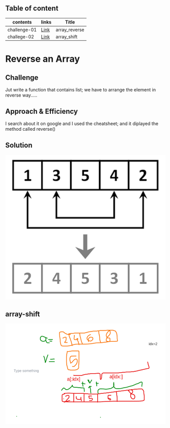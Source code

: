 
## Table of content

|**contents**| **links**             |   **Title**|
|---         |---                     |    ---     |
|  challenge-01 | [Link](/data_structures_and_algorithms/array_reverse/array_reverse.py)    | array_reverse   |
|  challege-02 | [Link](/data_structures_and_algorithms/array_shift/array_shift.py)    |array_shift  |


# Reverse an Array
## Challenge
Jut write a function that contains list; we have to arrange the element in reverse way.....

## Approach & Efficiency
I search about it on google and I used the cheatsheet; and it diplayed the method called reverse()

## Solution
![whiteboard-image](./assets/array-reverse.png)


## array-shift 
![whiteboard-image](./assets/array-shift.png)